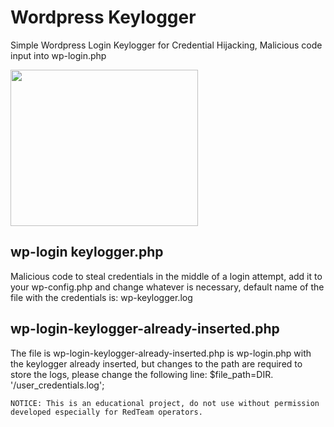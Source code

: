 # Wordpress Keylogger
Simple Wordpress Login Keylogger for Credential Hijacking, Malicious code input into wp-login.php
<div>
    <img src="https://imgur.com/F3jqa90.png" width=300px height=250>
</div>

## wp-login keylogger.php
Malicious code to steal credentials in the middle of a login attempt, add it to your wp-config.php and change whatever is necessary, default name of the file with the credentials is: wp-keylogger.log

## wp-login-keylogger-already-inserted.php
The file is wp-login-keylogger-already-inserted.php is wp-login.php with the keylogger already inserted, but changes to the path are required to store the logs, please change the following line: $file_path=DIR. '/user_credentials.log';
```
NOTICE: This is an educational project, do not use without permission developed especially for RedTeam operators.
```
